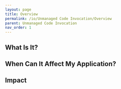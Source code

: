 ```yaml
---
layout: page
title: Overview
permalink: /io/Unmanaged Code Invocation/Overview
parent: Unmanaged Code Invocation
nav_order: 1
---
```




## What Is It?





## When Can It Affect My Application?





## Impact



